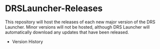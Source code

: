 # DRSLauncher-Releases
This repository will host the releases of each new major version of the DRS Launcher. Minor versions will not be hosted, although DRS Launcher will automatically download any updates that have been released.

- Version History 
